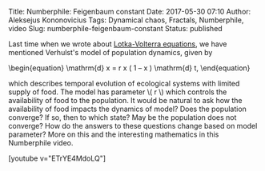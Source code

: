 Title: Numberphile: Feigenbaum constant
Date: 2017-05-30 07:10
Author: Aleksejus Kononovicius
Tags: Dynamical chaos, Fractals, Numberphile, video
Slug: numberphile-feigenbaum-constant
Status: published

Last time when we
wrote about [Lotka-Volterra
equations]({filename}/articles/2012/lotka-volterra-equations.md), we
have mentioned Verhulst's model of population dynamics, given by

\begin{equation}
 \mathrm{d} x = r x ( 1 – x ) \mathrm{d} t, 
\end{equation}

which describes temporal evolution of ecological systems with limited
supply of food. The model has parameter \\\(  r \\\) which controls the
availability of food to the population. It would be natural to ask how
the availability of food impacts the dynamics of model? Does the
population converge? If so, then to which state? May be the population
does not converge? How do the answers to these questions change based on
model parameter? More on this and the interesting mathematics in this
Numberphile video.

[youtube v="ETrYE4MdoLQ"]
